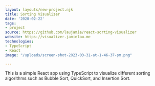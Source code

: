 ```yaml
---
layout: layouts/new-project.njk
title: Sorting Visualizer
date: '2020-02-22'
tags:
- project
source: https://github.com/laujamie/react-sorting-visualizer
website: https://visualizer.jamielau.me
technologies:
- TypeScript
- React
image: "/uploads/screen-shot-2023-03-31-at-1-46-37-pm.png"

---
```

This is a simple React app using TypeScript to visualize different sorting algorithms such as Bubble Sort, QuickSort, and Insertion Sort.